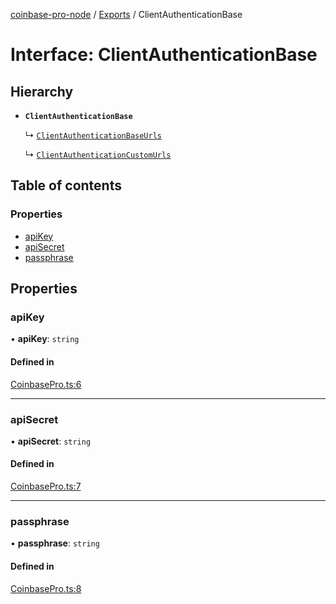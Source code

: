 [coinbase-pro-node](../README.md) / [Exports](../modules.md) / ClientAuthenticationBase

# Interface: ClientAuthenticationBase

## Hierarchy

- **`ClientAuthenticationBase`**

  ↳ [`ClientAuthenticationBaseUrls`](ClientAuthenticationBaseUrls.md)

  ↳ [`ClientAuthenticationCustomUrls`](ClientAuthenticationCustomUrls.md)

## Table of contents

### Properties

- [apiKey](ClientAuthenticationBase.md#apikey)
- [apiSecret](ClientAuthenticationBase.md#apisecret)
- [passphrase](ClientAuthenticationBase.md#passphrase)

## Properties

### apiKey

• **apiKey**: `string`

#### Defined in

[CoinbasePro.ts:6](https://github.com/bennycode/coinbase-pro-node/blob/9734468/src/CoinbasePro.ts#L6)

___

### apiSecret

• **apiSecret**: `string`

#### Defined in

[CoinbasePro.ts:7](https://github.com/bennycode/coinbase-pro-node/blob/9734468/src/CoinbasePro.ts#L7)

___

### passphrase

• **passphrase**: `string`

#### Defined in

[CoinbasePro.ts:8](https://github.com/bennycode/coinbase-pro-node/blob/9734468/src/CoinbasePro.ts#L8)

